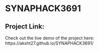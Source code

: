 # SYNAPHACK3691
<h2>Project Link:</h2>
Check out the live demo of the project here: https://aksht27.github.io/SYNAPHACK3691/

